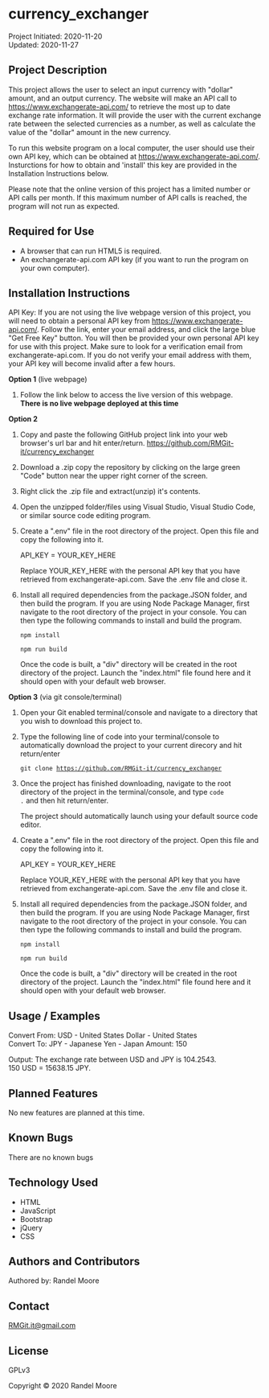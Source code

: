 # **currency_exchanger**
Project Initiated: 2020-11-20<br>
Updated: 2020-11-27
## **Project Description**
This project allows the user to select an input currency with "dollar" amount, and an output currency.  The website will make an API call to https://www.exchangerate-api.com/ to retrieve the most up to date exchange rate information. It will provide the user with the current exchange rate between the selected currencies as a number, as well as calculate the value of the "dollar" amount in the new currency.

To run this website program on a local computer, the user should use their own API key, which can be obtained at https://www.exchangerate-api.com/. Insturctions for how to obtain and 'install' this key are provided in the Installation Instructions below.

Please note that the online version of this project has a limited number or API calls per month.  If this maximum number of API calls is reached, the program will not run as expected.
## **Required for Use**
* A browser that can run HTML5 is required.
* An exchangerate-api.com API key (if you want to run the program on your own computer).
## **Installation Instructions**
API Key:  If you are not using the live webpage version of this project, you will need to obtain a personal API key from https://www.exchangerate-api.com/.  Follow the link, enter your email address, and click the large blue "Get Free Key" button.  You will then be provided your own personal API key for use with this project. Make sure to look for a verification email from exchangerate-api.com. If you do not verify your email address with them, your API key will become invalid after a few hours.

**Option 1** (live webpage)
1) Follow the link below to access the live version of this webpage.<br>
__There is no live webpage deployed at this time__

**Option 2**
1) Copy and paste the following GitHub project link into your web browser's url bar and hit enter/return. https://github.com/RMGit-it/currency_exchanger

2) Download a .zip copy the repository by clicking on the large green "Code" button near the upper right corner of the screen.
3) Right click the .zip file and extract(unzip) it's contents.
4) Open the unzipped folder/files using Visual Studio, Visual Studio Code, or similar source code editing program.  
5) Create a ".env" file in the root directory of the project.  Open this file and copy the following into it.<br>

    API_KEY = YOUR_KEY_HERE

    Replace YOUR_KEY_HERE with the personal API key that you have retrieved from  exchangerate-api.com.  Save the .env file and close it.

6) Install all required dependencies from the package.JSON folder, and then build the program.  If you are using Node Package Manager, first navigate to the root directory of the project in your console.  You can then type the following commands to install and build the program.

    <code>npm install</code>

    <code>npm run build</code>

    Once the code is built, a "div" directory will be created in the root directory of the project.  Launch the "index.html" file found here and it should open with your default web browser.

**Option 3** (via git console/terminal)
1) Open your Git enabled terminal/console and navigate to a directory that you wish to download this project to.
2) Type the following line of code into your terminal/console to automatically download the project to your current direcory and hit return/enter

    <code>git clone https://github.com/RMGit-it/currency_exchanger</code><br>

3) Once the project has finished downloading, navigate to the root directory of the project in the terminal/console, and type <code>code .</code> and then hit return/enter.

    The project should automatically launch using your default source code editor.

4) Create a ".env" file in the root directory of the project.  Open this file and copy the following into it.<br>

    API_KEY = YOUR_KEY_HERE

    Replace YOUR_KEY_HERE with the personal API key that you have retrieved from  exchangerate-api.com.  Save the .env file and close it.

5) Install all required dependencies from the package.JSON folder, and then build the program.  If you are using Node Package Manager, first navigate to the root directory of the project in your console.  You can then type the following commands to install and build the program.

    <code>npm install</code>

    <code>npm run build</code>

    Once the code is built, a "div" directory will be created in the root directory of the project.  Launch the "index.html" file found here and it should open with your default web browser.

## **Usage / Examples**
Convert From: USD - United States Dollar - United States<br>
Convert To: JPY - Japanese Yen - Japan
Amount: 150

Output: The exchange rate between USD and JPY is 104.2543.<br>  150 USD = 15638.15 JPY.
## **Planned Features**
No new features are planned at this time.
## **Known Bugs**
There are no known bugs
## **Technology Used**
* HTML
* JavaScript
* Bootstrap
* jQuery
* CSS
## **Authors and Contributors**
Authored by: Randel Moore
## **Contact**
RMGit.it@gmail.com
## **License**

GPLv3

Copyright © 2020 Randel Moore